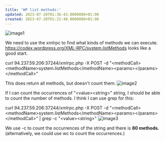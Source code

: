 ```yaml
---
title: 'WP list methods:'
updated: 2023-07-20T01:36:43.0000000+01:00
created: 2023-07-20T01:22:48.0000000+01:00
---
```


![image1](../../../../../_resources/image1-129.png)

We need to use the xmlrpc to find what kinds of methods we can execute. <https://codex.wordpress.org/XML-RPC/system.listMethods> looks like a good start.

curl 94.237.59.206:37244/xmlrpc.php -X POST -d "\<methodCall\>\<methodName\>system.listMethods\</methodName\>\<params\>\</params\>\</methodCall\>"

This does return all methods, but doesn't count them:
![image2](../../../../../_resources/image2-105.png)

If I can count the occurrences of "\<value\>\<string\>" string, I should be able to count the number of methods. I think I can use grep for this:

curl 94.237.59.206:37244/xmlrpc.php -X POST -d "\<methodCall\>\<methodName\>system.listMethods\</methodName\>\<params\>\</params\>\</methodCall\>" \| grep -c "\<value\>\<string\>"
![image3](../../../../../_resources/image3-84.png)

We use -c to count the occurrences of the string and there is **80 methods.**
(alternatively, we could use wc to count the occurrences.)

